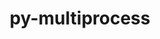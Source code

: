 ---
title: "py-multiprocess"
layout: cache
categories: [package, develop]
meta: {"compilers": ["none"], "num_specs": 16, "num_specs_by_stack": {"radiuss": 16, "root": 16}, "oss": ["ubuntu18.04"], "platforms": ["linux"], "stacks": ["radiuss", "root"], "targets": ["x86_64_v3"], "versions": ["0.70.12.2", "0.70.17"]}
spec_details: [{"compiler": "none", "hash": "4evq2le4jxaemavrir2723m7sbudywtc", "os": "ubuntu18.04", "platform": "linux", "size": "-", "stacks": ["radiuss", "root"], "target": "x86_64_v3", "variants": ["build_system=python_pip"], "versions": ["0.70.17"]}, {"compiler": "none", "hash": "5pxzm3aevgogps5uvpjyt7qz6fs57xsk", "os": "ubuntu18.04", "platform": "linux", "size": "-", "stacks": ["radiuss", "root"], "target": "x86_64_v3", "variants": ["build_system=python_pip"], "versions": ["0.70.17"]}, {"compiler": "none", "hash": "6huvpfv7qsh2hmkqmbbfmmsxvio4uxlv", "os": "ubuntu18.04", "platform": "linux", "size": "-", "stacks": ["radiuss", "root"], "target": "x86_64_v3", "variants": ["build_system=python_pip"], "versions": ["0.70.17"]}, {"compiler": "none", "hash": "7nvuqgb5xjxflemvavz7aob5y4ga2e2x", "os": "ubuntu18.04", "platform": "linux", "size": "-", "stacks": ["radiuss", "root"], "target": "x86_64_v3", "variants": ["build_system=python_pip"], "versions": ["0.70.17"]}, {"compiler": "none", "hash": "akhqrxfaqroeclmd3kbvsa6avfvfgn34", "os": "ubuntu18.04", "platform": "linux", "size": "-", "stacks": ["radiuss", "root"], "target": "x86_64_v3", "variants": ["build_system=python_pip"], "versions": ["0.70.17"]}, {"compiler": "none", "hash": "dwtm5cfgsfuw7erj6htrvf6honuf7ylx", "os": "ubuntu18.04", "platform": "linux", "size": "-", "stacks": ["radiuss", "root"], "target": "x86_64_v3", "variants": ["build_system=python_pip"], "versions": ["0.70.17"]}, {"compiler": "none", "hash": "eldbj7df63ww4hoi7spjogthxdkdspla", "os": "ubuntu18.04", "platform": "linux", "size": "-", "stacks": ["radiuss", "root"], "target": "x86_64_v3", "variants": ["build_system=python_pip"], "versions": ["0.70.17"]}, {"compiler": "none", "hash": "heiapx3rg4hsonjvsi3p4hve64d6w653", "os": "ubuntu18.04", "platform": "linux", "size": "-", "stacks": ["radiuss", "root"], "target": "x86_64_v3", "variants": ["build_system=python_pip"], "versions": ["0.70.17"]}, {"compiler": "none", "hash": "lc4g3pektmvshfe4gk6ckyco23fhl5za", "os": "ubuntu18.04", "platform": "linux", "size": "-", "stacks": ["radiuss", "root"], "target": "x86_64_v3", "variants": ["build_system=python_pip"], "versions": ["0.70.17"]}, {"compiler": "none", "hash": "nf2by6hkh2s6udv2cu464l3y5ay6npfj", "os": "ubuntu18.04", "platform": "linux", "size": "-", "stacks": ["radiuss", "root"], "target": "x86_64_v3", "variants": ["build_system=python_pip"], "versions": ["0.70.17"]}, {"compiler": "none", "hash": "o3odw7bo5d4taevxntktbdc5qa7jxg4o", "os": "ubuntu18.04", "platform": "linux", "size": "-", "stacks": ["radiuss", "root"], "target": "x86_64_v3", "variants": ["build_system=python_pip"], "versions": ["0.70.17"]}, {"compiler": "none", "hash": "oms5b63no42fcknuzezg3kfjb4hbhbbh", "os": "ubuntu18.04", "platform": "linux", "size": "-", "stacks": ["radiuss", "root"], "target": "x86_64_v3", "variants": ["build_system=python_pip"], "versions": ["0.70.12.2"]}, {"compiler": "none", "hash": "pps5e7fruou2fignv7f64pj4jq7yrwmo", "os": "ubuntu18.04", "platform": "linux", "size": "-", "stacks": ["radiuss", "root"], "target": "x86_64_v3", "variants": ["build_system=python_pip"], "versions": ["0.70.17"]}, {"compiler": "none", "hash": "uxloxnwbagk4mkqpmivlgkq3fdoowzpm", "os": "ubuntu18.04", "platform": "linux", "size": "-", "stacks": ["radiuss", "root"], "target": "x86_64_v3", "variants": ["build_system=python_pip"], "versions": ["0.70.17"]}, {"compiler": "none", "hash": "wdfz2i3zrh2xeaxmdtaxfzqiozsz3pvf", "os": "ubuntu18.04", "platform": "linux", "size": "-", "stacks": ["radiuss", "root"], "target": "x86_64_v3", "variants": ["build_system=python_pip"], "versions": ["0.70.17"]}, {"compiler": "none", "hash": "wxmueeo2dew3fklwsopz5uwbhas42wdc", "os": "ubuntu18.04", "platform": "linux", "size": "-", "stacks": ["radiuss", "root"], "target": "x86_64_v3", "variants": ["build_system=python_pip"], "versions": ["0.70.17"]}]
---